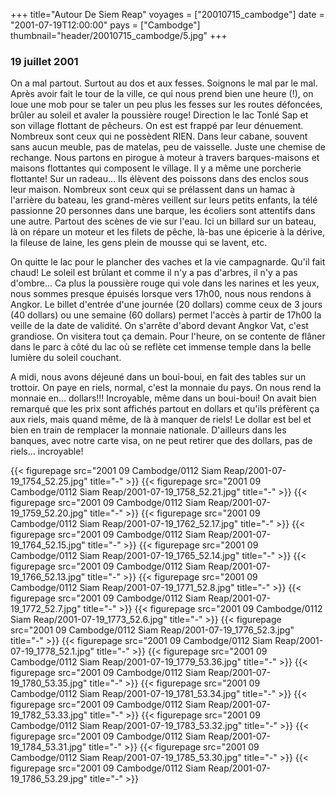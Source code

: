 +++
title="Autour De Siem Reap"
voyages = ["20010715_cambodge"]
date = "2001-07-19T12:00:00"
pays = ["Cambodge"]
thumbnail="header/20010715_cambodge/5.jpg"
+++
### 19 juillet 2001

On a mal partout. Surtout au dos et aux fesses. Soignons le mal par le mal. 
Après avoir fait le tour de la ville, ce qui nous prend bien une heure (!), 
on loue une mob pour se taler un peu plus les fesses sur les routes défoncées, 
brûler au soleil et avaler la poussière rouge! Direction le lac Tonlé Sap et 
son village flottant de pêcheurs. On est est frappé par leur dénuement. Nombreux 
sont ceux qui ne possèdent RIEN. Dans leur cabane, souvent sans aucun meuble, 
pas de matelas, peu de vaisselle. Juste une chemise de rechange. Nous partons 
en pirogue à moteur à travers barques-maisons et maisons flottantes qui composent 
le village. Il y a même une porcherie flottante! Sur un radeau... Ils élèvent 
des poissons dans des enclos sous leur maison. Nombreux sont ceux qui se prélassent 
dans un hamac à l'arrière du bateau, les grand-mères veillent sur leurs petits 
enfants, la télé passionne 20 personnes dans une barque, les écoliers sont attentifs 
dans une autre. Partout des scènes de vie sur l'eau. Ici un billard sur un bateau, 
là on répare un moteur et les filets de pêche, là-bas une épicerie à la dérive, 
la fileuse de laine, les gens plein de mousse qui se lavent, etc.

On quitte le lac pour le plancher des vaches et la vie campagnarde. Qu'il fait 
chaud! Le soleil est brûlant et comme il n'y a pas d'arbres, il n'y a pas d'ombre... 
Ca plus la poussière rouge qui vole dans les narines et les yeux, nous sommes 
presque épuisés lorsque vers 17h00, nous nous rendons à Angkor. Le billet d'entrée 
d'une journée (20 dollars) comme ceux de 3 jours (40 dollars) ou une semaine 
(60 dollars) permet l'accès à partir de 17h00 la veille de la date de validité. 
On s'arrête d'abord devant Angkor Vat, c'est grandiose. On visitera tout ça 
demain. Pour l'heure, on se contente de flâner dans le parc à côté du lac où 
se reflète cet immense temple dans la belle lumière du soleil couchant.

A midi, nous avons déjeuné dans un boui-boui, en fait des tables sur un trottoir. 
On paye en riels, normal, c'est la monnaie du pays. On nous rend la monnaie 
en... dollars!!! Incroyable, même dans un boui-boui! On avait bien remarqué 
que les prix sont affichés partout en dollars et qu'ils préfèrent ça aux riels, 
mais quand même, de là à manquer de riels! Le dollar est bel et bien en train 
de remplacer la monnaie nationale. D'ailleurs dans les banques, avec notre carte 
visa, on ne peut retirer que des dollars, pas de riels... incroyable!


<div id="TOTO">{{< figurepage src="2001 09 Cambodge/0112 Siam Reap/2001-07-19_1754_52.25.jpg" title="-"  >}}
{{< figurepage src="2001 09 Cambodge/0112 Siam Reap/2001-07-19_1758_52.21.jpg" title="-"  >}}
{{< figurepage src="2001 09 Cambodge/0112 Siam Reap/2001-07-19_1759_52.20.jpg" title="-"  >}}
{{< figurepage src="2001 09 Cambodge/0112 Siam Reap/2001-07-19_1762_52.17.jpg" title="-"  >}}
{{< figurepage src="2001 09 Cambodge/0112 Siam Reap/2001-07-19_1764_52.15.jpg" title="-"  >}}
{{< figurepage src="2001 09 Cambodge/0112 Siam Reap/2001-07-19_1765_52.14.jpg" title="-"  >}}
{{< figurepage src="2001 09 Cambodge/0112 Siam Reap/2001-07-19_1766_52.13.jpg" title="-"  >}}
{{< figurepage src="2001 09 Cambodge/0112 Siam Reap/2001-07-19_1771_52.8.jpg" title="-"  >}}
{{< figurepage src="2001 09 Cambodge/0112 Siam Reap/2001-07-19_1772_52.7.jpg" title="-"  >}}
{{< figurepage src="2001 09 Cambodge/0112 Siam Reap/2001-07-19_1773_52.6.jpg" title="-"  >}}
{{< figurepage src="2001 09 Cambodge/0112 Siam Reap/2001-07-19_1776_52.3.jpg" title="-"  >}}
{{< figurepage src="2001 09 Cambodge/0112 Siam Reap/2001-07-19_1778_52.1.jpg" title="-"  >}}
{{< figurepage src="2001 09 Cambodge/0112 Siam Reap/2001-07-19_1779_53.36.jpg" title="-"  >}}
{{< figurepage src="2001 09 Cambodge/0112 Siam Reap/2001-07-19_1780_53.35.jpg" title="-"  >}}
{{< figurepage src="2001 09 Cambodge/0112 Siam Reap/2001-07-19_1781_53.34.jpg" title="-"  >}}
{{< figurepage src="2001 09 Cambodge/0112 Siam Reap/2001-07-19_1782_53.33.jpg" title="-"  >}}
{{< figurepage src="2001 09 Cambodge/0112 Siam Reap/2001-07-19_1783_53.32.jpg" title="-"  >}}
{{< figurepage src="2001 09 Cambodge/0112 Siam Reap/2001-07-19_1784_53.31.jpg" title="-"  >}}
{{< figurepage src="2001 09 Cambodge/0112 Siam Reap/2001-07-19_1785_53.30.jpg" title="-"  >}}
{{< figurepage src="2001 09 Cambodge/0112 Siam Reap/2001-07-19_1786_53.29.jpg" title="-"  >}}
</DIV>

